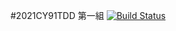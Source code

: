 #2021CY91TDD 第一組
[![Build Status](https://travis-ci.org/jackai/2021CY91TDD.svg?branch=master)](https://travis-ci.org/jackai/2021CY91TDD)
